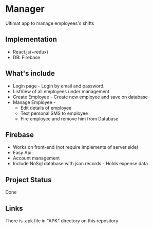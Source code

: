 # Manager
  Ultimat app to manage employees's shifts
## Implementation
  - React.js(+redux)
  - DB: Firebase
## What's include
  - Login page - Login by email and password.
  - ListView of all employees under management
  - Create Employee - Create new employee and save on database
  - Manage Employee -
    - Edit details of employee
    - Text personal SMS to employee
    - Fire employee and remove him from Database
## Firebase
  - Works on front-end (not require implements of server side)
  - Easy Api
  - Account management
  - Include NoSql database with json records - Holds expense data
## Project Status
  Done
## Links
  There is .apk file in "APK" directory on this repository
